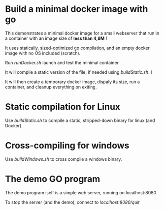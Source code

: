 # Build a minimal docker image with go

This demonstrates a minimal docker image for a small webserver that
run in a container with an image size of **less than 4,9M !**

It uses statically, sized-optimized go compilation, and an empty docker image with no OS included (scratch).

Run *runDocker.sh* launch and test the minimal container.

It will compile a static version of the file, if needed using *buildStatic.sh*. I

It will then create a temporary docker image, dispaly its size, run a container, and cleanup everything on exiting.

# Static compilation for Linux

Use *buildStatic.sh* to compile a static, stripped-down binary for linux (and Docker).

# Cross-compiling for windows

Use *buildWindows.sh* to cross compile a windows binary.

# The demo GO program

The demo program iself is a simple web server, running on localhost:8080.

To stop the server (and the demo), connect to *localhost:8080/quit*
